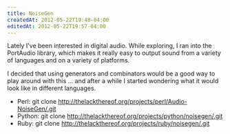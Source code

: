 ```yaml
---
title: NoiseGen
createdAt: 2012-05-22T19:48-04:00
editedAt: 2012-05-22T19:57-04:00
---
```


Lately I've been interested in digital audio. While exploring, I ran into the PortAudio library, which makes it really easy to output sound from a variety of languages and on a variety of platforms.

I decided that using generators and combinators would be a good way to play around with this ... and after a while I started wondering what it would look like in different languages.

* Perl: git clone http://thelackthereof.org/projects/perl/Audio-NoiseGen/.git
* Python: git clone http://thelackthereof.org/projects/python/noisegen/.git
* Ruby: git clone http://thelackthereof.org/projects/ruby/noisegen/.git


